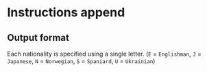 # Instructions append

## Output format

Each nationality is specified using a single letter. (`E` = `Englishman`, `J` = `Japanese`, `N` = `Norwegian`, `S` = `Spaniard`, `U` = `Ukrainian`)
